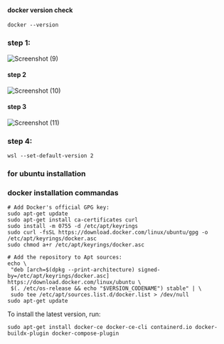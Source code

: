 

#### docker version check
```
docker --version
```

### step 1:

![Screenshot (9)](https://github.com/user-attachments/assets/efec5328-d4a4-41ef-b0e0-f456d894eb82)



#### step 2

![Screenshot (10)](https://github.com/user-attachments/assets/437b58ba-780b-49f6-a3dc-5541301abbb7)




#### step 3
![Screenshot (11)](https://github.com/user-attachments/assets/64af2297-b950-4954-9512-2cf1f336bd5b)






### step 4:

```
wsl --set-default-version 2

```



















### for ubuntu installation


 ### docker installation commandas

 ```
# Add Docker's official GPG key:
sudo apt-get update
sudo apt-get install ca-certificates curl
sudo install -m 0755 -d /etc/apt/keyrings
sudo curl -fsSL https://download.docker.com/linux/ubuntu/gpg -o /etc/apt/keyrings/docker.asc
sudo chmod a+r /etc/apt/keyrings/docker.asc

# Add the repository to Apt sources:
echo \
  "deb [arch=$(dpkg --print-architecture) signed-by=/etc/apt/keyrings/docker.asc] https://download.docker.com/linux/ubuntu \
  $(. /etc/os-release && echo "$VERSION_CODENAME") stable" | \
  sudo tee /etc/apt/sources.list.d/docker.list > /dev/null
sudo apt-get update

```

To install the latest version, run:

```
sudo apt-get install docker-ce docker-ce-cli containerd.io docker-buildx-plugin docker-compose-plugin

```







